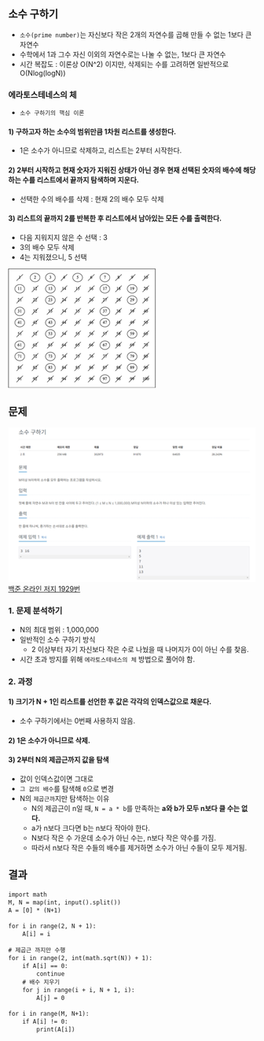 ## 소수 구하기
* `소수(prime number)`는 자신보다 작은 2개의 자연수를 곱해 만들 수 없는 1보다 큰 자연수
* 수학에서 1과 그수 자신 이외의 자연수로는 나눌 수 없는, 1보다 큰 자연수
* 시간 복잡도 : 이론상 O(N^2) 이지만, 삭제되는 수를 고려하면 일반적으로 O(Nlog(logN))
### 에라토스테네스의 체
* `소수 구하기의 핵심 이론`
#### 1) 구하고자 하는 소수의 범위만큼 1차원 리스트를 생성한다.
* 1은 소수가 아니므로 삭제하고, 리스트는 2부터 시작한다.
#### 2) 2부터 시작하고 현재 숫자가 지워진 상태가 아닌 경우 현재 선택된 숫자의 배수에 해당하는 수를 리스트에서 끝까지 탐색하며 지운다.
* 선택한 수의 배수를 삭제 : 현재 2의 배수 모두 삭제
#### 3) 리스트의 끝까지 2를 반복한 후 리스트에서 남아있는 모든 수를 출력한다.
* 다음 지워지지 않은 수 선택 : 3
* 3의 배수 모두 삭제
* 4는 지워졌으니, 5 선택

![Alt text](../img/에라토스테네스의체.png)   

## 문제
![Alt text](../img/소수구하기.png)   
[백준 온라인 저지 1929번](https://www.acmicpc.net/problem/1929)

### 1. 문제 분석하기
* N의 최대 범위 : 1,000,000
* 일반적인 소수 구하기 방식
  * 2 이상부터 자기 자신보다 작은 수로 나눴을 때 나머지가 0이 아닌 수를 찾음.
* 시간 초과 방지를 위해 `에라토스테네스의 체` 방법으로 풀어야 함.

### 2. 과정
#### 1) 크기가 N + 1인 리스트를 선언한 후 값은 각각의 인덱스값으로 채운다.
* 소수 구하기에서는 0번째 사용하지 않음.

#### 2) 1은 소수가 아니므로 삭제.

#### 3) 2부터 N의 제곱근까지 값을 탐색
* 값이 인덱스값이면 그대로
* `그 값의 배수`를 탐색해 `0`으로 변경
* N의 `제곱근까`지만 탐색하는 이유
  * N의 제곱근이 n일 때, `N = a * b`를 만족하는 **a와 b가 모두 n보다 클 수는 없다.**
  * a가 n보다 크다면 b는 n보다 작아야 한다.
  * N보다 작은 수 가운데 소수가 아닌 수는, n보다 작은 약수를 가짐.
  * 따라서 n보다 작은 수들의 배수를 제거하면 소수가 아닌 수들이 모두 제거됨.

## 결과
```
import math
M, N = map(int, input().split())
A = [0] * (N+1)

for i in range(2, N + 1):
    A[i] = i

# 제곱근 까지만 수행
for i in range(2, int(math.sqrt(N)) + 1):
    if A[i] == 0:
        continue
    # 배수 지우기
    for j in range(i + i, N + 1, i):
        A[j] = 0

for i in range(M, N+1):
    if A[i] != 0:
        print(A[i])
```
